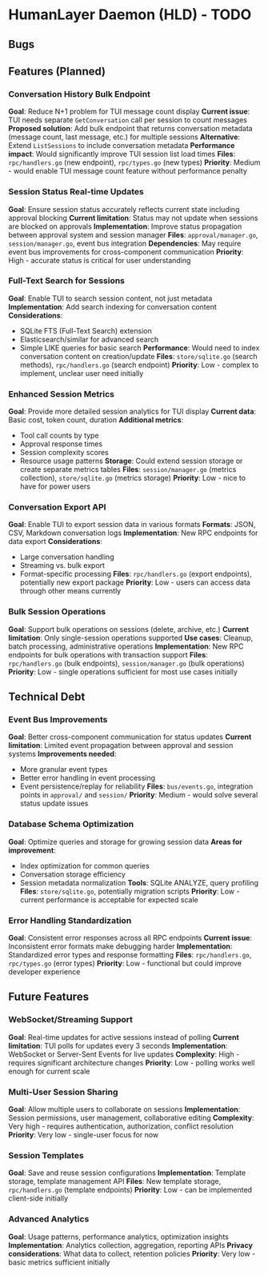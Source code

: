 # HumanLayer Daemon (HLD) - TODO

## Bugs

## Features (Planned)

### Conversation History Bulk Endpoint

**Goal**: Reduce N+1 problem for TUI message count display
**Current issue**: TUI needs separate `GetConversation` call per session to count messages
**Proposed solution**: Add bulk endpoint that returns conversation metadata (message count, last message, etc.) for multiple sessions
**Alternative**: Extend `ListSessions` to include conversation metadata
**Performance impact**: Would significantly improve TUI session list load times
**Files**: `rpc/handlers.go` (new endpoint), `rpc/types.go` (new types)
**Priority**: Medium - would enable TUI message count feature without performance penalty

### Session Status Real-time Updates

**Goal**: Ensure session status accurately reflects current state including approval blocking
**Current limitation**: Status may not update when sessions are blocked on approvals
**Implementation**: Improve status propagation between approval system and session manager
**Files**: `approval/manager.go`, `session/manager.go`, event bus integration
**Dependencies**: May require event bus improvements for cross-component communication
**Priority**: High - accurate status is critical for user understanding

### Full-Text Search for Sessions

**Goal**: Enable TUI to search session content, not just metadata
**Implementation**: Add search indexing for conversation content
**Considerations**:

- SQLite FTS (Full-Text Search) extension
- Elasticsearch/similar for advanced search
- Simple LIKE queries for basic search
  **Performance**: Would need to index conversation content on creation/update
  **Files**: `store/sqlite.go` (search methods), `rpc/handlers.go` (search endpoint)
  **Priority**: Low - complex to implement, unclear user need initially

### Enhanced Session Metrics

**Goal**: Provide more detailed session analytics for TUI display
**Current data**: Basic cost, token count, duration
**Additional metrics**:

- Tool call counts by type
- Approval response times
- Session complexity scores
- Resource usage patterns
  **Storage**: Could extend session storage or create separate metrics tables
  **Files**: `session/manager.go` (metrics collection), `store/sqlite.go` (metrics storage)
  **Priority**: Low - nice to have for power users

### Conversation Export API

**Goal**: Enable TUI to export session data in various formats
**Formats**: JSON, CSV, Markdown conversation logs
**Implementation**: New RPC endpoints for data export
**Considerations**:

- Large conversation handling
- Streaming vs. bulk export
- Format-specific processing
  **Files**: `rpc/handlers.go` (export endpoints), potentially new export package
  **Priority**: Low - users can access data through other means currently

### Bulk Session Operations

**Goal**: Support bulk operations on sessions (delete, archive, etc.)
**Current limitation**: Only single-session operations supported
**Use cases**: Cleanup, batch processing, administrative operations
**Implementation**: New RPC endpoints for bulk operations with transaction support
**Files**: `rpc/handlers.go` (bulk endpoints), `session/manager.go` (bulk operations)
**Priority**: Low - single operations sufficient for most use cases initially

## Technical Debt

### Event Bus Improvements

**Goal**: Better cross-component communication for status updates
**Current limitation**: Limited event propagation between approval and session systems
**Improvements needed**:

- More granular event types
- Better error handling in event processing
- Event persistence/replay for reliability
  **Files**: `bus/events.go`, integration points in `approval/` and `session/`
  **Priority**: Medium - would solve several status update issues

### Database Schema Optimization

**Goal**: Optimize queries and storage for growing session data
**Areas for improvement**:

- Index optimization for common queries
- Conversation storage efficiency
- Session metadata normalization
  **Tools**: SQLite ANALYZE, query profiling
  **Files**: `store/sqlite.go`, potentially migration scripts
  **Priority**: Low - current performance is acceptable for expected scale

### Error Handling Standardization

**Goal**: Consistent error responses across all RPC endpoints
**Current issue**: Inconsistent error formats make debugging harder
**Implementation**: Standardized error types and response formatting
**Files**: `rpc/handlers.go`, `rpc/types.go` (error types)
**Priority**: Low - functional but could improve developer experience

## Future Features

### WebSocket/Streaming Support

**Goal**: Real-time updates for active sessions instead of polling
**Current limitation**: TUI polls for updates every 3 seconds
**Implementation**: WebSocket or Server-Sent Events for live updates
**Complexity**: High - requires significant architecture changes
**Priority**: Low - polling works well enough for current scale

### Multi-User Session Sharing

**Goal**: Allow multiple users to collaborate on sessions
**Implementation**: Session permissions, user management, collaborative editing
**Complexity**: Very high - requires authentication, authorization, conflict resolution
**Priority**: Very low - single-user focus for now

### Session Templates

**Goal**: Save and reuse session configurations
**Implementation**: Template storage, template management API
**Files**: New template storage, `rpc/handlers.go` (template endpoints)
**Priority**: Low - can be implemented client-side initially

### Advanced Analytics

**Goal**: Usage patterns, performance analytics, optimization insights
**Implementation**: Analytics collection, aggregation, reporting APIs
**Privacy considerations**: What data to collect, retention policies
**Priority**: Very low - basic metrics sufficient initially
